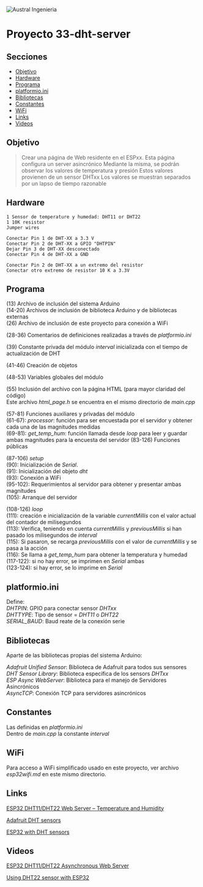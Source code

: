 


![Austral Ingenieria](https://encrypted-tbn0.gstatic.com/images?q=tbn%3AANd9GcQooGo7vQn4t9-6Bt46qZF-UY4_QFpYOeh7kVWzwpr_lbLr5wka)


# Proyecto 33-dht-server

## Secciones

- [Objetivo](#objetivo)
- [Hardware](#hardware)
- [Programa](#programa)
- [platformio.ini](#platformio.ini)
- [Bibliotecas](#bibliotecas)
- [Constantes](#constantes)
- [WiFi](#wifi)
- [Links](#links)
- [Videos](#videos)

## Objetivo

>   Crear una página de Web residente en el ESPxx.
>   Esta página configura un server asincrónico
>   Mediante la misma, se podrán observar los valores de temperatura y presión
>   Estos valores provienen de un sensor DHTxx
>   Los valores se muestran separados por un lapso de tiempo razonable


## Hardware

    1 Sensor de temperature y humedad: DHT11 or DHT22  
    1 10K resistor  
    Jumper wires  

    Conectar Pin 1 de DHT-XX a 3.3 V  
    Conectar Pin 2 de DHT-XX a GPIO "DHTPIN"  
    Dejar Pin 3 de DHT-XX desconectado  
    Conectar Pin 4 de DHT-XX a GND  

    Conectar Pin 2 de DHT-XX a un extremo del resistor  
    Conectar otro extremo de resistor 10 K a 3.3V  


## Programa

   (13)  Archivo de inclusión del sistema Arduino  
   (14-20)  Archivos de inclusión de biblioteca Arduino y de bibliotecas externas  
   (26)  Archivo de inclusión de este proyecto para conexión a WiFi  

   (28-36) Comentarios de definiciones realizadas a través de _platformio.ini_  

   (39)  Constante privada del módulo _interval_ inicializada con el tiempo de actualización de DHT  

   (41-46) Creación de objetos  

   (48-53) Variables globales del módulo  

   (55)  Inclusión del archivo con la página HTML (para mayor claridad del código)    
   Este archivo _html_page.h_ se encuentra en el mismo directorio de _main.cpp_

   (57-81)  Funciones auxiliares y privadas del módulo  
   (61-67): _processor_: función para ser encuestada por el servidor y obtener cada una de las magnitudes medidas  
   (69-81): _get_temp_hum_: función llamada desde _loop_ para leer y guardar ambas magnitudes para la encuesta del servidor 
   (83-126) Funciones públicas  

   (87-106) _setup_  
   (90): Inicialización de _Serial_.  
   (91): Inicialización del objeto _dht_  
   (93): Conexión a WiFi  
   (95-102): Requerimientos al servidor para obtener y presentar ambas magnitudes  
   (105): Arranque del servidor  

   (108-126) _loop_  
   (111): creación e inicialización de la variable _currentMillis_ con el valor actual del contador de milisegundos  
   (113): Verifica, teniendo en cuenta _currentMillis_ y _previousMillis_ si han pasado los milisegundos de _interval_  
   (115): Si pasaron, se recarga _previousMillis_ con el valor de _currentMillis_ y se pasa a la acción  
   (116): Se llama a _get_temp_hum_ para obtener la temperatura y humedad  
   (117-122): si no hay error, se imprimen en _Serial_ ambas  
   (123-124): si hay error, se lo imprime en _Serial_  

## platformio.ini

   Define:  
   _DHTPIN_: GPIO para conectar sensor _DHTxx_  
   _DHTTYPE_: Tipo de sensor = _DHT11_ o _DHT22_  
   _SERIAL_BAUD_: Baud reate de la conexión serie 


## Bibliotecas

   Aparte de las bibliotecas propias del sistema Arduino:  

   _Adafruit Unified Sensor_: Biblioteca de Adafruit para todos sus sensores  
   _DHT Sensor Library_: Biblioteca específica de los sensors _DHTxx_  
   _ESP Async WebServer_: Biblioteca para el manejo de Servidores Asincrónicos  
   _AsyncTCP_: Conexión TCP para servidores asincrónicos  

## Constantes

  Las definidas en _platformio.ini_  
  Dentro de _main.cpp_ la constante _interval_

## WiFi

 Para acceso a WiFi simplificado usado en este proyecto, ver archivo _esp32wifi.md_ en este mismo directorio.  

## Links

[ESP32 DHT11/DHT22 Web Server – Temperature and Humidity](https://randomnerdtutorials.com/esp32-dht11-dht22-temperature-humidity-web-server-arduino-ide/)

[Adafruit DHT sensors](https://learn.adafruit.com/dht)

[ESP32 with DHT sensors](https://randomnerdtutorials.com/esp32-dht11-dht22-temperature-humidity-sensor-arduino-ide/)

## Videos

[ESP32 DHT11/DHT22 Asynchronous Web Server](https://www.youtube.com/watch?v=tDdL5urWvH4)

[Using DHT22 sensor with ESP32](https://www.youtube.com/watch?v=IPrEjQn_cTM)


